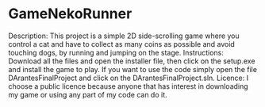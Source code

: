 # GameNekoRunner
Description: This project is a simple 2D side-scrolling game where you control a cat and have to collect as many coins as possible and avoid touching dogs, by running and jumping on the stage.
Instructions: Download all the files and open the installer file, then click on the setup.exe and install the game to play. If you want to use the code simply open the file DArantesFinalProject and click on the DArantesFinalProject.sln.
Licence: I choose a public licence because anyone that has interest in downloading my game or using any part of my code can do it.
